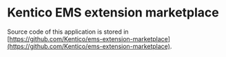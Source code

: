 # Kentico EMS extension marketplace

Source code of this application is stored in [https://github.com/Kentico/ems-extension-marketplace](https://github.com/Kentico/ems-extension-marketplace).
